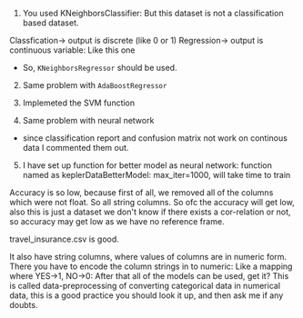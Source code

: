 1. You used KNeighborsClassifier: But this dataset is not a classification based dataset.

Classfication-> output is discrete (like 0 or 1)
Regression-> output is continuous variable: Like this one

- So, `KNeighborsRegressor` should be used.

2. Same problem with `AdaBoostRegressor`

3. Implemeted the SVM function

4. Same problem with neural network
- since classification report and confusion matrix not work on continous data I commented them out.

5. I have set up function for better model as neural network:
function named as keplerDataBetterModel:
max_iter=1000, will take time to train

Accuracy is so low, because first of all, we removed all of the columns which were not float. 
So all string columns. So ofc the accuracy will get low, also this is just a dataset we don't know if there exists a cor-relation or not, so accuracy may get low as we have no reference frame.

travel_insurance.csv is good.

It also have string columns, where values of columns are in numeric form.
There you have to encode the column strings in to numeric: Like a mapping where YES->1, NO->0: After that all of the models can be used, get it? This is called data-preprocessing of converting categorical data in numerical data, this is a good practice you should look it up, and then ask me if any doubts.